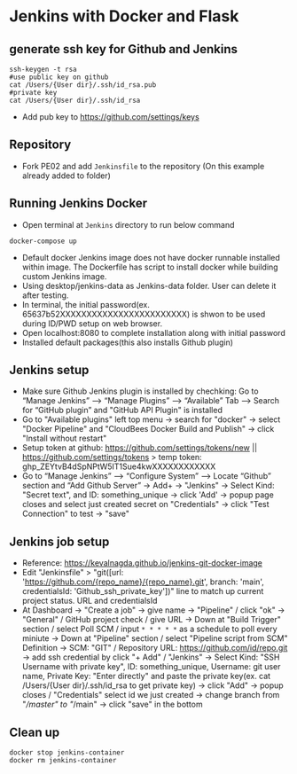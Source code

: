 # Jenkins with Docker and Flask

## generate ssh key for Github and Jenkins
```
ssh-keygen -t rsa
#use public key on github
cat /Users/{User dir}/.ssh/id_rsa.pub
#private key
cat /Users/{User dir}/.ssh/id_rsa
```
* Add pub key to https://github.com/settings/keys

## Repository
* Fork PE02 and add `Jenkinsfile` to the repository (On this example already added to folder)

## Running Jenkins Docker
* Open terminal at `Jenkins` directory to run below command
```
docker-compose up
```
* Default docker Jenkins image does not have docker runnable installed within image. The Dockerfile has script to install docker while building custom Jenkins image.
* Using desktop/jenkins-data as Jenkins-data folder. User can delete it after testing.
* In terminal, the initial password(ex. 65637b52XXXXXXXXXXXXXXXXXXXXXXXX) is shwon to be used during ID/PWD setup on web browser.
* Open localhost:8080 to complete installation along with initial password
* Installed default packages(this also installs Github plugin)


## Jenkins setup
* Make sure Github Jenkins plugin is installed by chechking: Go to “Manage Jenkins” –> “Manage Plugins” –> “Available” Tab –> Search for “GitHub plugin” and "GitHub API Plugin" is installed
* Go to "Available plugins" left top menu -> search for "docker" -> select "Docker Pipeline" and "CloudBees Docker Build and Publish" -> click "Install without restart"
* Setup token at github: https://github.com/settings/tokens/new || https://github.com/settings/tokens > temp token: ghp_ZEYtvB4dSpNPtW5IT1Sue4kwXXXXXXXXXXXX
* Go to “Manage Jenkins” –> “Configure System” –> Locate “Github” section and “Add Github Server” -> Add+ -> "Jenkins" -> Select Kind: "Secret text", and ID: something_unique -> click 'Add' -> popup page closes and select just created secret on "Credentials" -> click "Test Connection" to test -> "save"


## Jenkins job setup
* Reference: https://kevalnagda.github.io/jenkins-git-docker-image
* Edit "Jenkinsfile" > "git([url: 'https://github.com/{repo_name}/{repo_name}.git', branch: 'main', credentialsId: 'Github_ssh_private_key'])" line to match up current project status. URL and credentialsId
* At Dashboard -> "Create a job" -> give name -> "Pipeline" / click "ok" -> "General" / GitHub project check / give URL -> Down at "Build Trigger" section / select Poll SCM / input `* * * * *` as a schedule to poll every miniute -> Down at "Pipeline" section / select "Pipeline script from SCM" Definition -> SCM: "GIT" / Repository URL: https://github.com/id/repo.git -> add ssh credential by click "+ Add" / "Jenkins" -> Select Kind: "SSH Username with private key", ID: something_unique, Username: git user name, Private Key: "Enter directly" and paste the private key(ex. cat /Users/{User dir}/.ssh/id_rsa to get private key) -> click "Add" -> popup closes / "Credentials" select id we just created -> change branch from "*/master" to "*/main" -> click "save" in the bottom


## Clean up
```
docker stop jenkins-container
docker rm jenkins-container
```